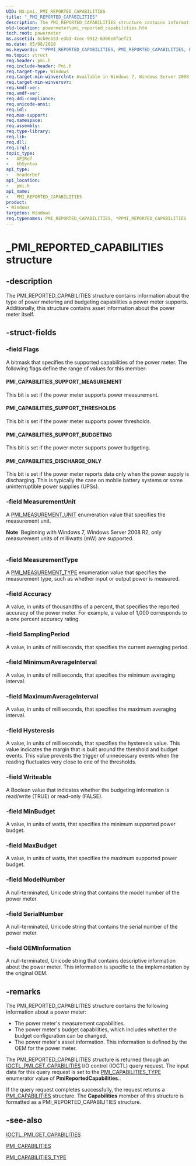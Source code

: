 ```yaml
---
UID: NS:pmi._PMI_REPORTED_CAPABILITIES
title: "_PMI_REPORTED_CAPABILITIES"
description: The PMI_REPORTED_CAPABILITIES structure contains information about the type of power metering and budgeting capabilities a power meter supports. Additionally, this structure contains asset information about the power meter itself.
old-location: powermeter\pmi_reported_capabilities.htm
tech.root: powermeter
ms.assetid: bcb0eb53-e3b3-4cec-9912-6306e8faef21
ms.date: 05/08/2018
ms.keywords: "*PPMI_REPORTED_CAPABILITIES, PMI_REPORTED_CAPABILITIES, PMI_REPORTED_CAPABILITIES structure [Power Metering and Budgeting Devices], PPMI_REPORTED_CAPABILITIES, PPMI_REPORTED_CAPABILITIES structure pointer [Power Metering and Budgeting Devices], PowerMeterRef_9c4ec041-69a6-4397-8620-93b17615f084.xml, _PMI_REPORTED_CAPABILITIES, pmi/PMI_REPORTED_CAPABILITIES, pmi/PPMI_REPORTED_CAPABILITIES, powermeter.pmi_reported_capabilities"
ms.topic: struct
req.header: pmi.h
req.include-header: Pmi.h
req.target-type: Windows
req.target-min-winverclnt: Available in Windows 7, Windows Server 2008 R2, and later versions of the Windows operating systems.
req.target-min-winversvr: 
req.kmdf-ver: 
req.umdf-ver: 
req.ddi-compliance: 
req.unicode-ansi: 
req.idl: 
req.max-support: 
req.namespace: 
req.assembly: 
req.type-library: 
req.lib: 
req.dll: 
req.irql: 
topic_type:
-	APIRef
-	kbSyntax
api_type:
-	HeaderDef
api_location:
-	pmi.h
api_name:
-	PMI_REPORTED_CAPABILITIES
product:
- Windows
targetos: Windows
req.typenames: PMI_REPORTED_CAPABILITIES, *PPMI_REPORTED_CAPABILITIES
---
```


# _PMI_REPORTED_CAPABILITIES structure


## -description


The PMI_REPORTED_CAPABILITIES structure contains information about the type of power metering and budgeting capabilities a power meter supports. Additionally, this structure contains asset information about the power meter itself.


## -struct-fields




### -field Flags

A bitmask that specifies the supported capabilities of the power meter. The following flags define the range of values for this member:





#### PMI_CAPABILITIES_SUPPORT_MEASUREMENT

This bit is set if the power meter supports power measurement.



#### PMI_CAPABILITIES_SUPPORT_THRESHOLDS

This bit is set if the power meter supports power thresholds.



#### PMI_CAPABILITIES_SUPPORT_BUDGETING

This bit is set if the power meter supports power budgeting.



#### PMI_CAPABILITIES_DISCHARGE_ONLY

This bit is set if the power meter reports data only when the power supply is discharging. This is typically the case on mobile battery systems or some uninterruptible power supplies (UPSs).


### -field MeasurementUnit

A <a href="https://msdn.microsoft.com/library/windows/hardware/ff543897">PMI_MEASUREMENT_UNIT</a> enumeration value that specifies the measurement unit. 

<div class="alert"><b>Note</b>  Beginning with Windows 7, Windows Server 2008 R2, only measurement units of milliwatts (mW) are supported.</div>
<div> </div>

### -field MeasurementType

A <a href="https://msdn.microsoft.com/library/windows/hardware/ff543895">PMI_MEASUREMENT_TYPE</a> enumeration value that specifies the measurement type, such as whether input or output power is measured.


### -field Accuracy

A value, in units of thousandths of a percent, that specifies the reported accuracy of the power meter. For example, a value of 1,000 corresponds to a one percent accuracy rating.


### -field SamplingPeriod

A value, in units of milliseconds, that specifies the current averaging period.


### -field MinimumAverageInterval

A value, in units of milliseconds, that specifies the minimum averaging interval.


### -field MaximumAverageInterval

A value, in units of milliseconds, that specifies the maximum averaging interval.


### -field Hysteresis

A value, in units of milliseconds, that specifies the hysteresis value. This value indicates the margin that is built around the threshold and budget events. This value prevents the trigger of unnecessary events when the reading fluctuates very close to one of the thresholds.


### -field Writeable

A Boolean value that indicates whether the budgeting information is read/write (TRUE) or read-only (FALSE).


### -field MinBudget

A value, in units of watts, that specifies the minimum supported power budget.


### -field MaxBudget

A value, in units of watts, that specifies the maximum supported power budget.


### -field ModelNumber

A null-terminated, Unicode string that contains the model number of the power meter.


### -field SerialNumber

A null-terminated, Unicode string that contains the serial number of the power meter.


### -field OEMInformation

A null-terminated, Unicode string that contains descriptive information about the power meter. This information is specific to the implementation by the original OEM.


## -remarks



The PMI_REPORTED_CAPABILITIES structure contains the following information about a power meter:

<ul>
<li>
The power meter's measurement capabilities.

</li>
<li>
The power meter's budget capabilities, which includes whether the budget configuration can be changed.

</li>
<li>
The power meter's asset information. This information is defined by the OEM for the power meter.

</li>
</ul>
The PMI_REPORTED_CAPABILITIES structure is returned through an <a href="https://msdn.microsoft.com/library/windows/hardware/ff543837">IOCTL_PMI_GET_CAPABILITIES</a> I/O control (IOCTL) query request. The input data for this query request is set to the <a href="https://msdn.microsoft.com/library/windows/hardware/ff543864">PMI_CAPABILITIES_TYPE</a> enumerator value of <b>PmiReportedCapabilities</b>..

If the query request completes successfully, the request returns a <a href="https://msdn.microsoft.com/library/windows/hardware/ff543859">PMI_CAPABILITIES</a> structure. The <b>Capabilities</b> member of this structure is formatted as a PMI_REPORTED_CAPABILITIES structure.




## -see-also




<a href="https://msdn.microsoft.com/library/windows/hardware/ff543837">IOCTL_PMI_GET_CAPABILITIES</a>



<a href="https://msdn.microsoft.com/library/windows/hardware/ff543859">PMI_CAPABILITIES</a>



<a href="https://msdn.microsoft.com/library/windows/hardware/ff543864">PMI_CAPABILITIES_TYPE</a>
 

 

